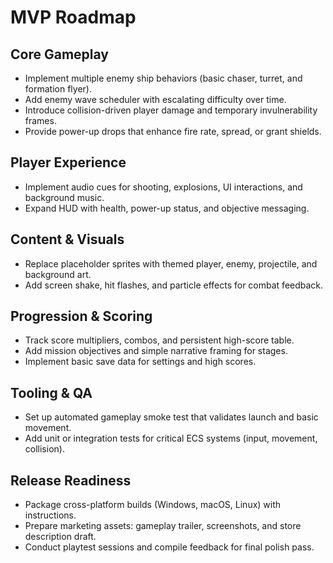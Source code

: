 # MVP Roadmap

## Core Gameplay
- Implement multiple enemy ship behaviors (basic chaser, turret, and formation flyer).
- Add enemy wave scheduler with escalating difficulty over time.
- Introduce collision-driven player damage and temporary invulnerability frames.
- Provide power-up drops that enhance fire rate, spread, or grant shields.

## Player Experience
- Implement audio cues for shooting, explosions, UI interactions, and background music.
- Expand HUD with health, power-up status, and objective messaging.

## Content & Visuals
- Replace placeholder sprites with themed player, enemy, projectile, and background art.
- Add screen shake, hit flashes, and particle effects for combat feedback.

## Progression & Scoring
- Track score multipliers, combos, and persistent high-score table.
- Add mission objectives and simple narrative framing for stages.
- Implement basic save data for settings and high scores.

## Tooling & QA
- Set up automated gameplay smoke test that validates launch and basic movement.
- Add unit or integration tests for critical ECS systems (input, movement, collision).

## Release Readiness
- Package cross-platform builds (Windows, macOS, Linux) with instructions.
- Prepare marketing assets: gameplay trailer, screenshots, and store description draft.
- Conduct playtest sessions and compile feedback for final polish pass.
